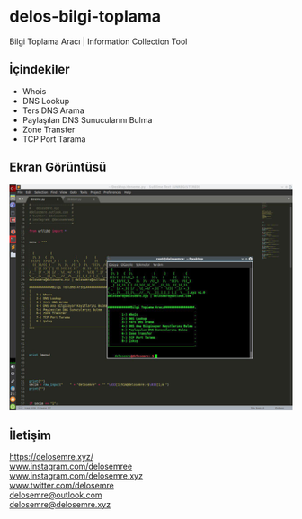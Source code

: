 # delos-bilgi-toplama
Bilgi Toplama Aracı | Information Collection Tool

## İçindekiler
* Whois
* DNS Lookup
* Ters DNS Arama
* Paylaşılan DNS Sunucularını Bulma
* Zone Transfer
* TCP Port Tarama


## Ekran Görüntüsü
![](https://raw.githubusercontent.com/delosemre/delos-bilgi-toplama/master/ekran_g%C3%B6r%C3%BCnt%C3%BCs%C3%BC.jpg)


## İletişim
https://delosemre.xyz/ <br>
www.instagram.com/delosemree <br>
www.instagram.com/delosemre.xyz <br>
www.twitter.com/delosemre <br>
delosemre@outlook.com <br>
delosemre@delosemre.xyz <br>
